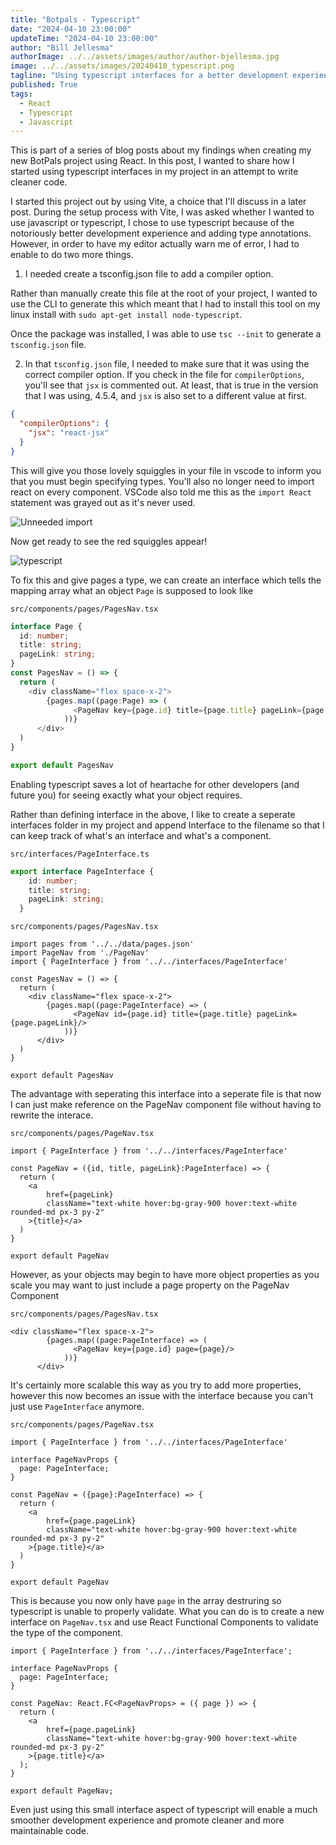 ```yaml
---
title: "Botpals - Typescript"
date: "2024-04-10 23:00:00"
updateTime: "2024-04-10 23:00:00"
author: "Bill Jellesma"
authorImage: ../../assets/images/author/author-bjellesma.jpg
image: ../../assets/images/20240410_typescript.png
tagline: "Using typescript interfaces for a better development experience"
published: True
tags:
  - React
  - Typescript
  - Javascript
---
```


This is part of a series of blog posts about my findings when creating my new BotPals project using React. In this post, I wanted to share how I started using typescript interfaces in my project in an attempt to write cleaner code.

I started this project out by using Vite, a choice that I'll discuss in a later post. During the setup process with Vite, I was asked whether I wanted to use javascript or typescript, I chose to use typescript because of the notoriously better development experience and adding type annotations. However, in order to have my editor actually warn me of error, I had to enable to do two more things.


1. I needed create a tsconfig.json file to add a compiler option.

Rather than manually create this file at the root of your project, I wanted to use the CLI to generate this which meant that I had to install this tool on my linux install with `sudo apt-get install node-typescript`.

Once the package was installed, I was able to use `tsc --init` to generate a `tsconfig.json` file.

2. In that `tsconfig.json` file, I needed to make sure that it was using the correct compiler option. If you check in the file for `compilerOptions`, you'll see that `jsx` is commented out. At least, that is true in the version that I was using, 4.5.4, and `jsx` is also set to a different value at first.

```json
{
  "compilerOptions": {
    "jsx": "react-jsx"
  }
}
```

This will give you those lovely squiggles in your file in vscode to inform you that you must begin specifying types. You'll also no longer need to import react on every component. VSCode also told me this as the `import React` statement was grayed out as it's never used.

![Unneeded import](../../assets/images/20240410_1.png)

Now get ready to see the red squiggles appear!

![typescript](r../../assets/images/20240410_2.png)

To fix this and give pages a type, we can create an interface which tells the mapping array what an object `Page` is supposed to look like

`src/components/pages/PagesNav.tsx`
```ts
interface Page {
  id: number;
  title: string;
  pageLink: string;
}
const PagesNav = () => {
  return (
    <div className="flex space-x-2">
        {pages.map((page:Page) => (
              <PageNav key={page.id} title={page.title} pageLink={page.pageLink}/>
            ))}
      </div>
  )
}

export default PagesNav
```

Enabling typescript saves a lot of heartache for other developers (and future you) for seeing exactly what your object requires. 

Rather than defining interface in the above, I like to create a seperate interfaces folder in my project and append Interface to the filename so that I can keep track of what's an interface and what's a component. 

`src/interfaces/PageInterface.ts`
```ts
export interface PageInterface {
    id: number;
    title: string;
    pageLink: string;
  }
```

`src/components/pages/PagesNav.tsx`
```tsx
import pages from '../../data/pages.json'
import PageNav from './PageNav'
import { PageInterface } from '../../interfaces/PageInterface'

const PagesNav = () => {
  return (
    <div className="flex space-x-2">
        {pages.map((page:PageInterface) => (
              <PageNav id={page.id} title={page.title} pageLink={page.pageLink}/>
            ))}
      </div>
  )
}

export default PagesNav
```

The advantage with seperating this interface into a seperate file is that now I can just make reference on the PageNav component file without having to rewrite the interace.

`src/components/pages/PageNav.tsx`
```tsx
import { PageInterface } from '../../interfaces/PageInterface'

const PageNav = ({id, title, pageLink}:PageInterface) => {
  return (
    <a
        href={pageLink}
        className="text-white hover:bg-gray-900 hover:text-white rounded-md px-3 py-2"
    >{title}</a>
  )
}

export default PageNav

```

However, as your objects may begin to have more object properties as you scale you may want to just include a page property on the PageNav Component

`src/components/pages/PagesNav.tsx`
```tsx
<div className="flex space-x-2">
        {pages.map((page:PageInterface) => (
              <PageNav key={page.id} page={page}/>
            ))}
      </div>
```

It's certainly more scalable this way as you try to add more properties, however this now becomes an issue with the interface because you can't just use `PageInterface` anymore.

`src/components/pages/PageNav.tsx`
```tsx
import { PageInterface } from '../../interfaces/PageInterface'

interface PageNavProps {
  page: PageInterface;
}

const PageNav = ({page}:PageInterface) => {
  return (
    <a
        href={page.pageLink}
        className="text-white hover:bg-gray-900 hover:text-white rounded-md px-3 py-2"
    >{page.title}</a>
  )
}

export default PageNav
```

This is because you now only have `page` in the array destruring so typescript is unable to properly validate. What you can do is to create a new interface on `PageNav.tsx` and use React Functional Components to validate the type of the component.

```tsx
import { PageInterface } from '../../interfaces/PageInterface';

interface PageNavProps {
  page: PageInterface;
}

const PageNav: React.FC<PageNavProps> = ({ page }) => {
  return (
    <a
        href={page.pageLink}
        className="text-white hover:bg-gray-900 hover:text-white rounded-md px-3 py-2"
    >{page.title}</a>
  );
}

export default PageNav;
```


Even just using this small interface aspect of typescript will enable a much smoother development experience and promote cleaner and more maintainable code. 